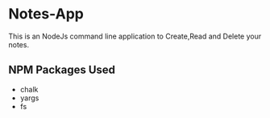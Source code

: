 # Notes-App

This is an NodeJs command line application to Create,Read and Delete your notes.

## NPM Packages Used
- chalk
- yargs
- fs
